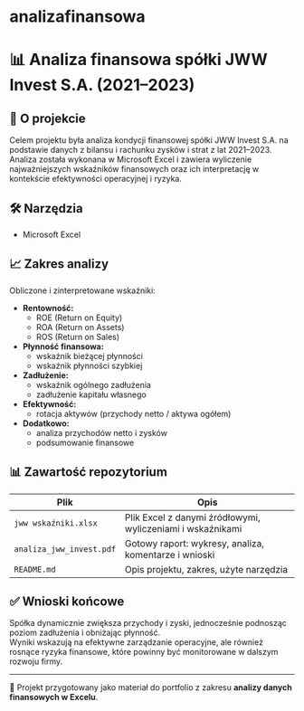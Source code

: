 # analizafinansowa
# 📊 Analiza finansowa spółki JWW Invest S.A. (2021–2023)

## 🔎 O projekcie

Celem projektu była analiza kondycji finansowej spółki JWW Invest S.A. na podstawie danych z bilansu i rachunku zysków i strat z lat 2021–2023.  
Analiza została wykonana w Microsoft Excel i zawiera wyliczenie najważniejszych wskaźników finansowych oraz ich interpretację w kontekście efektywności operacyjnej i ryzyka.

## 🛠 Narzędzia
- Microsoft Excel

## 📈 Zakres analizy

Obliczone i zinterpretowane wskaźniki:
- **Rentowność:**  
  - ROE (Return on Equity)  
  - ROA (Return on Assets)  
  - ROS (Return on Sales)  
- **Płynność finansowa:**  
  - wskaźnik bieżącej płynności  
  - wskaźnik płynności szybkiej  
- **Zadłużenie:**  
  - wskaźnik ogólnego zadłużenia  
  - zadłużenie kapitału własnego  
- **Efektywność:**  
  - rotacja aktywów (przychody netto / aktywa ogółem)  
- **Dodatkowo:**  
  - analiza przychodów netto i zysków  
  - podsumowanie finansowe

## 📊 Zawartość repozytorium

| Plik | Opis |
|------|------|
| `jww wskaźniki.xlsx` | Plik Excel z danymi źródłowymi, wyliczeniami i wskaźnikami |
| `analiza_jww_invest.pdf` | Gotowy raport: wykresy, analiza, komentarze i wnioski |
| `README.md` | Opis projektu, zakres, użyte narzędzia |

## ✅ Wnioski końcowe

Spółka dynamicznie zwiększa przychody i zyski, jednocześnie podnosząc poziom zadłużenia i obniżając płynność.  
Wyniki wskazują na efektywne zarządzanie operacyjne, ale również rosnące ryzyka finansowe, które powinny być monitorowane w dalszym rozwoju firmy.

---

📌 Projekt przygotowany jako materiał do portfolio z zakresu **analizy danych finansowych w Excelu**.
